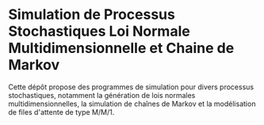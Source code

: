 # Simulation de Processus Stochastiques Loi Normale Multidimensionnelle et Chaine de Markov
 Cette dépôt propose des programmes de simulation pour divers processus stochastiques, notamment la génération de lois normales multidimensionnelles, la simulation de chaînes de Markov et la modélisation de files d'attente de type M/M/1.
